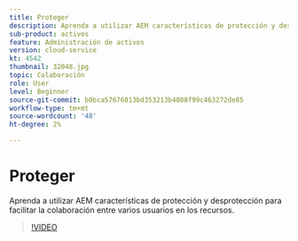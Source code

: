 ```yaml
---
title: Proteger
description: Aprenda a utilizar AEM características de protección y desprotección para facilitar la colaboración entre varios usuarios en los recursos.
sub-product: activos
feature: Administración de activos
version: cloud-service
kt: 4542
thumbnail: 32048.jpg
topic: Colaboración
role: User
level: Beginner
source-git-commit: b0bca57676813bd353213b4808f99c463272de85
workflow-type: tm+mt
source-wordcount: '48'
ht-degree: 2%

---
```



# Proteger

Aprenda a utilizar AEM características de protección y desprotección para facilitar la colaboración entre varios usuarios en los recursos.

>[!VIDEO](https://video.tv.adobe.com/v/32048/?quality=12&learn=on&hidetitle=true)


